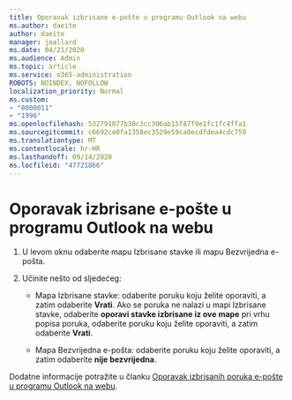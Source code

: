 ```yaml
---
title: Oporavak izbrisane e-pošte u programu Outlook na webu
ms.author: daeite
author: daeite
manager: joallard
ms.date: 04/21/2020
ms.audience: Admin
ms.topic: article
ms.service: o365-administration
ROBOTS: NOINDEX, NOFOLLOW
localization_priority: Normal
ms.custom:
- "8000011"
- "1996"
ms.openlocfilehash: 532791077b30c3cc306ab15f87f9e1fc1fc4ffa1
ms.sourcegitcommit: c6692ce0fa1358ec3529e59ca0ecdfdea4cdc759
ms.translationtype: MT
ms.contentlocale: hr-HR
ms.lasthandoff: 09/14/2020
ms.locfileid: "47721866"
---
```

# <a name="recover-deleted-email-in-outlook-on-the-web"></a>Oporavak izbrisane e-pošte u programu Outlook na webu

1. U levom oknu odaberite mapu Izbrisane stavke ili mapu Bezvrijedna e-pošta.

2. Učinite nešto od sljedećeg:

    - Mapa Izbrisane stavke: odaberite poruku koju želite oporaviti, a zatim odaberite **Vrati**. Ako se poruka ne nalazi u mapi Izbrisane stavke, odaberite **oporavi stavke izbrisane iz ove mape** pri vrhu popisa poruka, odaberite poruku koju želite oporaviti, a zatim odaberite **Vrati**.

    - Mapa Bezvrijedna e-pošta: odaberite poruku koju želite oporaviti, a zatim odaberite **nije bezvrijedna**.

Dodatne informacije potražite u članku [Oporavak izbrisanih poruka e-pošte u programu Outlook na webu](https://support.office.com/article/a8ca78ac-4721-4066-95dd-571842e9fb11).